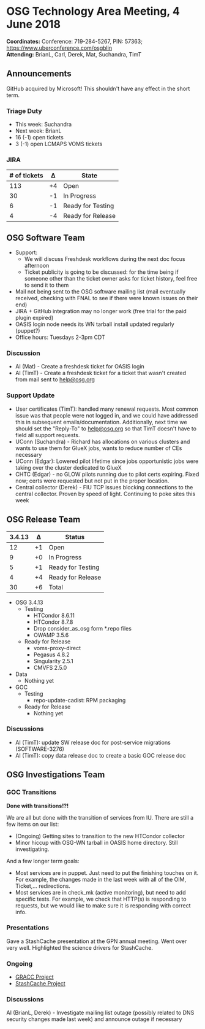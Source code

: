 # OSG Technology Area Meeting,  4 June 2018

**Coordinates:** Conference: 719-284-5267, PIN: 57363; <https://www.uberconference.com/osgblin>  
**Attending:** BrianL, Carl, Derek, Mat, Suchandra, TimT


## Announcements

GitHub acquired by Microsoft! This shouldn't have any effect in the short term.

### Triage Duty

-   This week: Suchandra
-   Next week: BrianL
-   16 (-1) open tickets
-   3 (-1) open LCMAPS VOMS tickets


### JIRA

| # of tickets | &Delta; | State             |
|------------ |------- |----------------- |
| 113          | +4      | Open              |
| 30           | -1      | In Progress       |
| 6            | -1      | Ready for Testing |
| 4            | -4      | Ready for Release |


## OSG Software Team

-   Support:  
    -   We will discuss Freshdesk workflows during the next doc focus afternoon
    -   Ticket publicity is going to be discussed: for the time being if someone other than the ticket owner asks for ticket history, feel free to send it to them
-   Mail not being sent to the OSG software mailing list (mail eventually received, checking with FNAL to see if there were known issues on their end)
-   JIRA + GitHub integration may no longer work (free trial for the paid plugin expired)
-   OASIS login node needs its WN tarball install updated regularly (puppet?)
-   Office hours: Tuesdays 2-3pm CDT


### Discussion

-   AI (Mat) - Create a freshdesk ticket for OASIS login
-   AI (TimT) - Create a freshdesk ticket for a ticket that wasn't created from mail sent to help@osg.org


### Support Update

-   User certificates (TimT): handled many renewal requests. Most common issue was that people were not logged in, and we could have addressed this in subsequent emails/documentation. Additionally, next time we should set the "Reply-To" to help@osg.org so that TimT doesn't have to field all support requests.
-   UConn (Suchandra) - Richard has allocations on various clusters and wants to use them for GlueX jobs, wants to reduce number of CEs necessary
-   UConn (Edgar): Lowered pilot lifetime since jobs opportunistic jobs were taking over the cluster dedicated to GlueX
-   CHTC (Edgar) - no GLOW pilots running due to pilot certs expiring. Fixed now; certs were requested but not put in the proper location.
-   Central collector (Derek) - FIU TCP issues blocking connections to the central collector. Proven by speed of light. Continuing to poke sites this week


## OSG Release Team

| 3.4.13 | &Delta; | Status            |
|------- |-------- |------------------ |
| 12     | +1      | Open              |
| 9      | +0      | In Progress       |
| 5      | +1      | Ready for Testing |
| 4      | +4      | Ready for Release |
| 30     | +6      | Total             |

-   OSG 3.4.13
    -   Testing
        -   HTCondor 8.6.11
        -   HTCondor 8.7.8
        -   Drop consider_as_osg form *.repo files
        -   OWAMP 3.5.6
    -   Ready for Release
        -   voms-proxy-direct
        -   Pegasus 4.8.2
        -   Singularity 2.5.1
        -   CMVFS 2.5.0
-   Data
    -   Nothing yet
-   GOC
    -   Testing
        -   repo-update-cadist: RPM packaging
    -   Ready for Release
        -   Nothing yet

### Discussions

-   AI (TimT): update SW release doc for post-service migrations (SOFTWARE-3276)
-   AI (TimT): copy data release doc to create a basic GOC release doc

## OSG Investigations Team

### GOC Transitions

**Done with transitions!?!**  

We are all but done with the transition of services from IU.  There are still a few items on our list:

-  (Ongoing) Getting sites to transition to the new HTCondor collector
-  Minor hiccup with OSG-WN tarball in OASIS home directory.  Still investigating.

And a few longer term goals:

-  Most services are in puppet.  Just need to put the finishing touches on it.  For example, the changes made in the last week with all of the OIM, Ticket,... redirections.
-  Most services are in check_mk (active monitoring), but need to add specific tests.  For example, we check that HTTP(s) is responding to requests, but we would like to make sure it is responding with correct info.

### Presentations

Gave a StashCache presentation at the GPN annual meeting.  Went over very well.  Highlighted the science drivers for StashCache.

### Ongoing

-   [GRACC Project](https://jira.opensciencegrid.org/projects/GRACC/)
-   [StashCache Project](https://opensciencegrid.github.io/StashCache/)


### Discussions

AI (BrianL, Derek) - Investigate mailing list outage (possibly related to DNS security changes made last week) and announce outage if necessary
